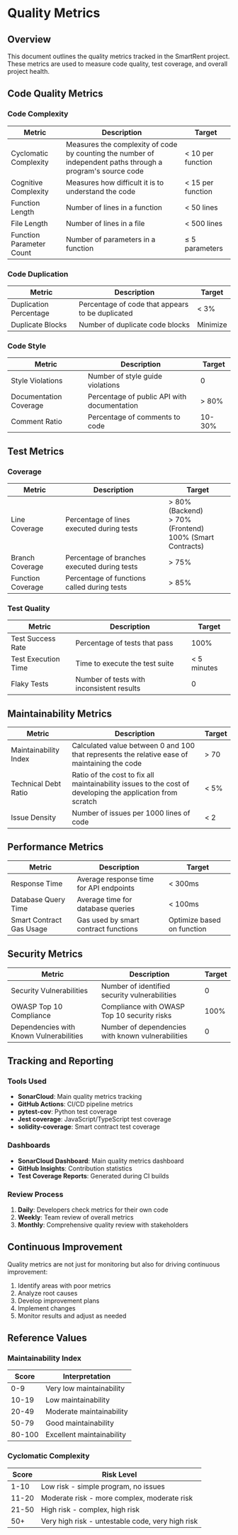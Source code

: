 # Quality Metrics

## Overview

This document outlines the quality metrics tracked in the SmartRent project. These metrics are used to measure code quality, test coverage, and overall project health.

## Code Quality Metrics

### Code Complexity

| Metric | Description | Target |
|--------|-------------|--------|
| Cyclomatic Complexity | Measures the complexity of code by counting the number of independent paths through a program's source code | < 10 per function |
| Cognitive Complexity | Measures how difficult it is to understand the code | < 15 per function |
| Function Length | Number of lines in a function | < 50 lines |
| File Length | Number of lines in a file | < 500 lines |
| Function Parameter Count | Number of parameters in a function | ≤ 5 parameters |

### Code Duplication

| Metric | Description | Target |
|--------|-------------|--------|
| Duplication Percentage | Percentage of code that appears to be duplicated | < 3% |
| Duplicate Blocks | Number of duplicate code blocks | Minimize |

### Code Style

| Metric | Description | Target |
|--------|-------------|--------|
| Style Violations | Number of style guide violations | 0 |
| Documentation Coverage | Percentage of public API with documentation | > 80% |
| Comment Ratio | Percentage of comments to code | 10-30% |

## Test Metrics

### Coverage

| Metric | Description | Target |
|--------|-------------|--------|
| Line Coverage | Percentage of lines executed during tests | > 80% (Backend)<br>> 70% (Frontend)<br>100% (Smart Contracts) |
| Branch Coverage | Percentage of branches executed during tests | > 75% |
| Function Coverage | Percentage of functions called during tests | > 85% |

### Test Quality

| Metric | Description | Target |
|--------|-------------|--------|
| Test Success Rate | Percentage of tests that pass | 100% |
| Test Execution Time | Time to execute the test suite | < 5 minutes |
| Flaky Tests | Number of tests with inconsistent results | 0 |

## Maintainability Metrics

| Metric | Description | Target |
|--------|-------------|--------|
| Maintainability Index | Calculated value between 0 and 100 that represents the relative ease of maintaining the code | > 70 |
| Technical Debt Ratio | Ratio of the cost to fix all maintainability issues to the cost of developing the application from scratch | < 5% |
| Issue Density | Number of issues per 1000 lines of code | < 2 |

## Performance Metrics

| Metric | Description | Target |
|--------|-------------|--------|
| Response Time | Average response time for API endpoints | < 300ms |
| Database Query Time | Average time for database queries | < 100ms |
| Smart Contract Gas Usage | Gas used by smart contract functions | Optimize based on function |

## Security Metrics

| Metric | Description | Target |
|--------|-------------|--------|
| Security Vulnerabilities | Number of identified security vulnerabilities | 0 |
| OWASP Top 10 Compliance | Compliance with OWASP Top 10 security risks | 100% |
| Dependencies with Known Vulnerabilities | Number of dependencies with known vulnerabilities | 0 |

## Tracking and Reporting

### Tools Used

- **SonarCloud**: Main quality metrics tracking
- **GitHub Actions**: CI/CD pipeline metrics
- **pytest-cov**: Python test coverage
- **Jest coverage**: JavaScript/TypeScript test coverage
- **solidity-coverage**: Smart contract test coverage

### Dashboards

- **SonarCloud Dashboard**: Main quality metrics dashboard
- **GitHub Insights**: Contribution statistics
- **Test Coverage Reports**: Generated during CI builds

### Review Process

1. **Daily**: Developers check metrics for their own code
2. **Weekly**: Team review of overall metrics
3. **Monthly**: Comprehensive quality review with stakeholders

## Continuous Improvement

Quality metrics are not just for monitoring but also for driving continuous improvement:

1. Identify areas with poor metrics
2. Analyze root causes
3. Develop improvement plans
4. Implement changes
5. Monitor results and adjust as needed

## Reference Values

### Maintainability Index

| Score | Interpretation |
|-------|----------------|
| 0-9   | Very low maintainability |
| 10-19 | Low maintainability |
| 20-49 | Moderate maintainability |
| 50-79 | Good maintainability |
| 80-100 | Excellent maintainability |

### Cyclomatic Complexity

| Score | Risk Level |
|-------|------------|
| 1-10  | Low risk - simple program, no issues |
| 11-20 | Moderate risk - more complex, moderate risk |
| 21-50 | High risk - complex, high risk |
| 50+   | Very high risk - untestable code, very high risk | 